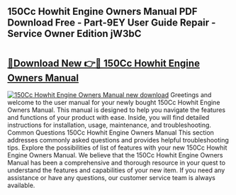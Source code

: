 ## 150Cc Howhit Engine Owners Manual PDF Download Free - Part-9EY User Guide Repair - Service Owner Edition jW3bC

# <h2><a href="http://bc65464.oget.top/?id=150Cc+Howhit+Engine+Owners+Manual">🔗Download New 👉🔴 150Cc Howhit Engine Owners Manual</a></h2>

[![150Cc Howhit Engine Owners Manual new download](https://i.imgur.com/5g1atiW.png)](http://bc65464.oget.top/?id=150Cc+Howhit+Engine+Owners+Manual)
Greetings and welcome to the user manual for your newly bought 150Cc Howhit Engine Owners Manual. This manual is designed to help you navigate the features and functions of your product with ease. Inside, you will find detailed instructions for installation, usage, maintenance, and troubleshooting. Common Questions 150Cc Howhit Engine Owners Manual This section addresses commonly asked questions and provides helpful troubleshooting tips. Explore the possibilities of list of features with your new 150Cc Howhit Engine Owners Manual. We believe that the 150Cc Howhit Engine Owners Manual has been a comprehensive and thorough resource in your quest to understand the features and capabilities of your new item. If you need any assistance or have any questions, our customer service team is always available.

